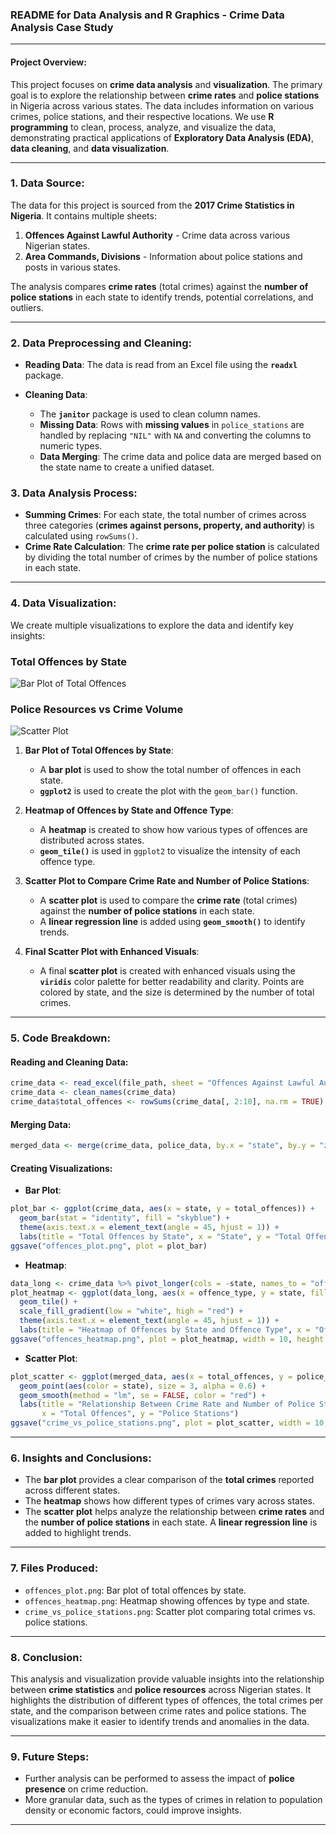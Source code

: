 ### **README for Data Analysis and R Graphics - Crime Data Analysis Case Study**

---

#### **Project Overview:**

This project focuses on **crime data analysis** and **visualization**. The primary goal is to explore the relationship between **crime rates** and **police stations** in Nigeria across various states. The data includes information on various crimes, police stations, and their respective locations. We use **R programming** to clean, process, analyze, and visualize the data, demonstrating practical applications of **Exploratory Data Analysis (EDA)**, **data cleaning**, and **data visualization**.

---

### **1. Data Source:**

The data for this project is sourced from the **2017 Crime Statistics in Nigeria**. It contains multiple sheets:

1. **Offences Against Lawful Authority** - Crime data across various Nigerian states.
2. **Area Commands, Divisions** - Information about police stations and posts in various states.

The analysis compares **crime rates** (total crimes) against the **number of police stations** in each state to identify trends, potential correlations, and outliers.

---

### **2. Data Preprocessing and Cleaning:**

* **Reading Data**: The data is read from an Excel file using the **`readxl`** package.
* **Cleaning Data**:

  * The **`janitor`** package is used to clean column names.
  * **Missing Data**: Rows with **missing values** in `police_stations` are handled by replacing `"NIL"` with `NA` and converting the columns to numeric types.
  * **Data Merging**: The crime data and police data are merged based on the state name to create a unified dataset.

### **3. Data Analysis Process:**

* **Summing Crimes**: For each state, the total number of crimes across three categories (**crimes against persons, property, and authority**) is calculated using `rowSums()`.
* **Crime Rate Calculation**: The **crime rate per police station** is calculated by dividing the total number of crimes by the number of police stations in each state.

---

### **4. Data Visualization:**

We create multiple visualizations to explore the data and identify key insights:
### Total Offences by State
![Bar Plot of Total Offences](./offences_plot.png)

### Police Resources vs Crime Volume
![Scatter Plot](./police_vs_crimes_improved.png)

1. **Bar Plot of Total Offences by State**:

   * A **bar plot** is used to show the total number of offences in each state.
   * **`ggplot2`** is used to create the plot with the `geom_bar()` function.

2. **Heatmap of Offences by State and Offence Type**:

   * A **heatmap** is created to show how various types of offences are distributed across states.
   * **`geom_tile()`** is used in `ggplot2` to visualize the intensity of each offence type.

3. **Scatter Plot to Compare Crime Rate and Number of Police Stations**:

   * A **scatter plot** is used to compare the **crime rate** (total crimes) against the **number of police stations** in each state.
   * A **linear regression line** is added using **`geom_smooth()`** to identify trends.

4. **Final Scatter Plot with Enhanced Visuals**:

   * A final **scatter plot** is created with enhanced visuals using the **`viridis`** color palette for better readability and clarity. Points are colored by state, and the size is determined by the number of total crimes.

---

### **5. Code Breakdown:**

#### **Reading and Cleaning Data:**

```r
crime_data <- read_excel(file_path, sheet = "Offences Against Lawful Auth.", skip = 1)
crime_data <- clean_names(crime_data)
crime_data$total_offences <- rowSums(crime_data[, 2:10], na.rm = TRUE)
```

#### **Merging Data:**

```r
merged_data <- merge(crime_data, police_data, by.x = "state", by.y = "zonal_hq", all.x = TRUE)
```

#### **Creating Visualizations:**

* **Bar Plot**:

```r
plot_bar <- ggplot(crime_data, aes(x = state, y = total_offences)) +
  geom_bar(stat = "identity", fill = "skyblue") +
  theme(axis.text.x = element_text(angle = 45, hjust = 1)) +
  labs(title = "Total Offences by State", x = "State", y = "Total Offences")
ggsave("offences_plot.png", plot = plot_bar)
```

* **Heatmap**:

```r
data_long <- crime_data %>% pivot_longer(cols = -state, names_to = "offence_type", values_to = "offence_count")
plot_heatmap <- ggplot(data_long, aes(x = offence_type, y = state, fill = offence_count)) +
  geom_tile() +
  scale_fill_gradient(low = "white", high = "red") +
  theme(axis.text.x = element_text(angle = 45, hjust = 1)) +
  labs(title = "Heatmap of Offences by State and Offence Type", x = "Offence Type", y = "State")
ggsave("offences_heatmap.png", plot = plot_heatmap, width = 10, height = 6, units = "in")
```

* **Scatter Plot**:

```r
plot_scatter <- ggplot(merged_data, aes(x = total_offences, y = police_stations)) +
  geom_point(aes(color = state), size = 3, alpha = 0.6) +
  geom_smooth(method = "lm", se = FALSE, color = "red") +  
  labs(title = "Relationship Between Crime Rate and Number of Police Stations",
       x = "Total Offences", y = "Police Stations")
ggsave("crime_vs_police_stations.png", plot = plot_scatter, width = 10, height = 6, units = "in")
```

---

### **6. Insights and Conclusions:**

* The **bar plot** provides a clear comparison of the **total crimes** reported across different states.
* The **heatmap** shows how different types of crimes vary across states.
* The **scatter plot** helps analyze the relationship between **crime rates** and the **number of police stations** in each state. A **linear regression line** is added to highlight trends.

---

### **7. Files Produced:**

* `offences_plot.png`: Bar plot of total offences by state.
* `offences_heatmap.png`: Heatmap showing offences by type and state.
* `crime_vs_police_stations.png`: Scatter plot comparing total crimes vs. police stations.

---

### **8. Conclusion:**

This analysis and visualization provide valuable insights into the relationship between **crime statistics** and **police resources** across Nigerian states. It highlights the distribution of different types of offences, the total crimes per state, and the comparison between crime rates and police stations. The visualizations make it easier to identify trends and anomalies in the data.

---

### **9. Future Steps:**

* Further analysis can be performed to assess the impact of **police presence** on crime reduction.
* More granular data, such as the types of crimes in relation to population density or economic factors, could improve insights.

---

